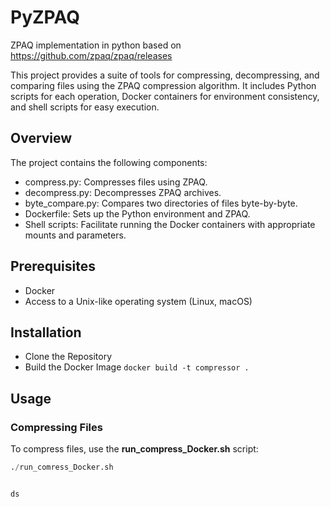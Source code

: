 # PyZPAQ
ZPAQ implementation in python based on https://github.com/zpaq/zpaq/releases

This project provides a suite of tools for compressing, decompressing, and comparing files using the ZPAQ compression algorithm. It includes Python scripts for each operation, Docker containers for environment consistency, and shell scripts for easy execution.

## Overview
The project contains the following components:

- compress.py: Compresses files using ZPAQ.
- decompress.py: Decompresses ZPAQ archives.
- byte_compare.py: Compares two directories of files byte-by-byte.
- Dockerfile: Sets up the Python environment and ZPAQ.
- Shell scripts: Facilitate running the Docker containers with appropriate mounts and parameters.

## Prerequisites
- Docker
- Access to a Unix-like operating system (Linux, macOS)

## Installation
- Clone the Repository
- Build the Docker Image
`docker build -t compressor .`

## Usage
### Compressing Files

To compress files, use the **run_compress_Docker.sh** script:

``` python
./run_comress_Docker.sh


ds
